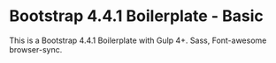 
# Bootstrap 4.4.1 Boilerplate - Basic

This is a Bootstrap 4.4.1 Boilerplate with Gulp 4+. Sass, Font-awesome browser-sync.

